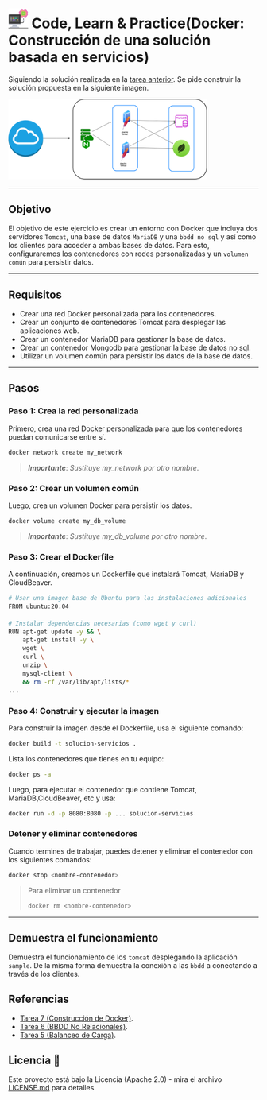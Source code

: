 # <img src=../../../images/computer.png width="40"> Code, Learn & Practice(Docker: Construcción de una solución basada en servicios)

Siguiendo la solución realizada en la [tarea anterior](../tarea-7/). Se pide construir la solución propuesta en la siguiente imagen.

<img src="../images/solucion-servicios.png" width="400px">

---

## Objetivo

El objetivo de este ejercicio es crear un entorno con Docker que incluya dos servidores `Tomcat`, una base de datos `MariaDB` y una `bbdd no sql` y así como los clientes para acceder a ambas bases de datos. Para esto, configuraremos los contenedores con redes personalizadas y un `volumen común` para persistir datos.

---

## Requisitos

- Crear una red Docker personalizada para los contenedores.
- Crear un conjunto de contenedores Tomcat para desplegar las aplicaciones web.
- Crear un contenedor MariaDB para gestionar la base de datos.
- Crear un contenedor Mongodb para gestionar la base de datos no sql.
- Utilizar un volumen común para persistir los datos de la base de datos.

---

## Pasos

### Paso 1: Crea la red personalizada

Primero, crea una red Docker personalizada para que los contenedores puedan comunicarse entre sí.

```bash
docker network create my_network
```

>***Importante***: *Sustituye my_network por otro nombre*.

### Paso 2: Crear un volumen común

Luego, crea un volumen Docker para persistir los datos.

```bash
docker volume create my_db_volume
```

>***Importante***: *Sustituye my_db_volume por otro nombre*.

### Paso 3: Crear el Dockerfile

A continuación, creamos un Dockerfile que instalará Tomcat, MariaDB y CloudBeaver.

```bash
# Usar una imagen base de Ubuntu para las instalaciones adicionales
FROM ubuntu:20.04

# Instalar dependencias necesarias (como wget y curl)
RUN apt-get update -y && \
    apt-get install -y \
    wget \
    curl \
    unzip \
    mysql-client \
    && rm -rf /var/lib/apt/lists/*
...
```

### Paso 4: Construir y ejecutar la imagen

Para construir la imagen desde el Dockerfile, usa el siguiente comando:

```bash
docker build -t solucion-servicios .
```

Lista los contenedores que tienes en tu equipo:

```bash
docker ps -a 
```

Luego, para ejecutar el contenedor que contiene Tomcat, MariaDB,CloudBeaver, etc y usa:

```bash
docker run -d -p 8080:8080 -p ... solucion-servicios
```  

### **Detener y eliminar contenedores**

Cuando termines de trabajar, puedes detener y eliminar el contenedor con los siguientes comandos:

```bash
docker stop <nombre-contenedor>
```

> Para eliminar un contenedor
>
>```bash
>docker rm <nombre-contenedor>
>```

---

## Demuestra el funcionamiento

Demuestra el funcionamiento de los `tomcat` desplegando la aplicación `sample`. De la misma forma demuestra la conexión a las `bbdd` a conectando a través de los clientes. 

## Referencias

- [Tarea 7 (Construcción de Docker)](../tarea-7/).
- [Tarea 6 (BBDD No Relacionales)](../tarea-6/).
- [Tarea 5 (Balanceo de Carga)](../tarea-5/).

## Licencia 📄

Este proyecto está bajo la Licencia (Apache 2.0) - mira el archivo [LICENSE.md]([../../../LICENSE.md](https://github.com/jpexposito/code-learn-practice/blob/main/LICENSE)) para detalles.
